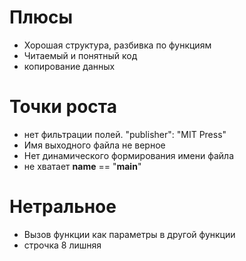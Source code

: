 # Плюсы
* Хорошая структура, разбивка по функциям
* Читаемый и понятный код
* копирование данных


# Точки роста
* нет фильтрации полей. "publisher": "MIT Press"
* Имя выходного файла не верное
* Нет динамического формирования имени файла
* не хватает __name__ == "__main__"

# Нетральное
* Вызов функции как параметры в другой функции
* строчка 8 лишняя

